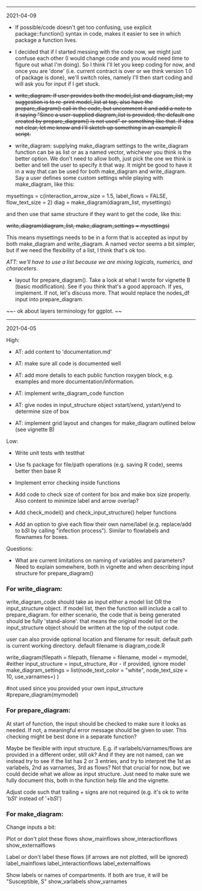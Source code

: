 ******
2021-04-09

- If possible/code doesn't get too confusing, use explicit package::function() syntax in code, makes it easier to see in which package a function lives.

- I decided that if I started messing with the code now, we might just confuse each other (I would change code and you would need time to figure out what I'm doing). So I think I'll let you keep coding for now, and once you are 'done' (i.e. current contract is over or we think version 1.0 of package is done), we'll switch roles, namely I'll then start coding and will ask you for input if I get stuck.

- ~~write_diagram: If user provides both the model_list and diagram_list, my suggestion is to re-print model_list at top, also have the prepare_diagram() call in the code, but uncomment it and add a note to it saying "Since a user-supplied diagram_list is provided, the default one created by prepare_diagram() is not used" or something like that. If idea not clear, let me know and I'll sketch up something in an example R script.~~

- write_diagram: supplying make_diagram settings to the write_diagram function can be as list or as a named vector, whichever you think is the better option. We don't need to allow both, just pick the one we think is better and tell the user to specify it that way. It might be good to have it in a way that can be used for both make_diagram and write_diagram. Say a user defines some custom settings while playing with make_diagram, like this:

mysettings = c(interaction_arrow_size = 1.5, label_flows = FALSE, flow_text_size = 2)
diag = make_diagram(diagram_list, mysettings)

and then use that same structure if they want to get the code, like this:

~~write_diagram(diagram_list, make_diagram_settings = mysettings)~~

This means mysettings needs to be in a form that is accepted as input by both make_diagram and write_diagram. A named vector seems a bit simpler, but if we need the flexibility of a list, I think that's ok too.

*ATT: we'll have to use a list because we are mixing logicals, numerics, and characeters.*

- layout for prepare_diagram(). Take a look at what I wrote for vignette B (basic modification). See if you think that's a good approach. If yes, implement. If not, let's discuss more. That would replace the nodes_df input into prepare_diagram.

~~- ok about layers terminology for ggplot.  ~~


******
2021-04-05


High:

- AT: add content to 'documentation.md' 

- AT: make sure all code is documented well

- AT: add more details to each public function roxygen block, e.g. examples and more documentation/information.

- AT: implement write_diagram_code function

- AT: give nodes in input_structure object xstart/xend, ystart/yend to determine size of box

- AT: implement grid layout and changes for make_diagram outlined below (see vignette B)



Low:

- Write unit tests with testthat

- Use fs package for file/path operations (e.g. saving R code), seems better then base R

- Implement error checking inside functions

- Add code to check size of content for box and make box size properly. Also content to minimize label and arrow overlap?

- Add check_model() and check_input_structure() helper functions

- Add an option to give each flow their own name/label (e.g. replace/add to b*S*I by calling "infection process"). Similar to flowlabels and flownames for boxes.

Questions:

- What are current limitations on naming of variables and parameters? Need to explain somewhere, both in vignette and when describing input structure for prepare_diagram()





### For write_diagram:
write_diagram_code should take as input either a model list OR the input_structure object. 
if model list, then the function will include a call to prepare_diagram. for either scenario, the code that is being generated should be fully 'stand-alone'. that means the original model list or the input_structure object should be written at the top of the output code.

user can also provide optional location and filename for result. default path is current working directory. default filename is diagram_code.R

write_diagram(filepath = filepath, 
			  filename = filename, 
			  model = mymodel, #either
			  input_structure = input_structure, #or - if provided, ignore model
			  make_diagram_settings = list(node_text_color = "white", node_text_size = 10, use_varnames=) 
			  )

#not used since you provided your own input_structure
#prepare_diagram(mymodel)



### For prepare_diagram:
At start of function, the input should be checked to make sure it looks as needed. If not, a meaningful error message should be given to user. This checking might be best done in a separate function?

Maybe be flexible with input structure. E.g. if varlabels/varnames/flows are provided in a different order, still ok? And if they are not named, can we instead try to see if the list has 2 or 3 entries, and try to interpret the 1st as varlabels, 2nd as varnames, 3rd as flows? Not that crucial for now, but we could decide what we allow as input structure. Just need to make sure we fully document this, both in the function help file and the vignette.

Adjust code such that trailing + signs are not required (e.g. it's ok to write 'b*S*I' instead of '+b*S*I')


### For make_diagram:

Change inputs a bit:

Plot or don't plot these flows
show_mainflows
show_interactionflows
show_externalflows

Label or don't label these flows (if arrows are not plotted, will be ignored)
label_mainflows
label_interactionflows
label_externalflows

Show labels or names of compartments.
If both are true, it will be "Susceptible, S"
show_varlabels
show_varnames 




